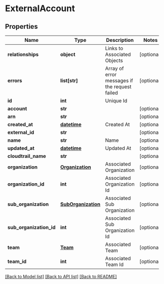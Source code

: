 # ExternalAccount

## Properties
Name | Type | Description | Notes
------------ | ------------- | ------------- | -------------
**relationships** | **object** | Links to Associated Objects | [optional] 
**errors** | **list[str]** | Array of error messages if the request failed | [optional] 
**id** | **int** | Unique Id | 
**account** | **str** |  | [optional] 
**arn** | **str** |  | [optional] 
**created_at** | [**datetime**](DateTime.md) | Created At | [optional] 
**external_id** | **str** |  | [optional] 
**name** | **str** | Name | [optional] 
**updated_at** | [**datetime**](DateTime.md) | Updated At | [optional] 
**cloudtrail_name** | **str** |  | [optional] 
**organization** | [**Organization**](Organization.md) | Associated Organization | [optional] 
**organization_id** | **int** | Associated Organization Id | [optional] 
**sub_organization** | [**SubOrganization**](SubOrganization.md) | Associated Sub Organization | [optional] 
**sub_organization_id** | **int** | Associated Sub Organization Id | [optional] 
**team** | [**Team**](Team.md) | Associated Team | [optional] 
**team_id** | **int** | Associated Team Id | [optional] 

[[Back to Model list]](../README.md#documentation-for-models) [[Back to API list]](../README.md#documentation-for-api-endpoints) [[Back to README]](../README.md)


